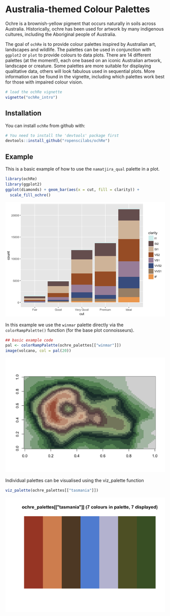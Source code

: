 
# Australia-themed Colour Palettes

Ochre is a brownish-yellow pigment that occurs naturally in soils across Australia. Historically, ochre has been used for artwork by many indigenous cultures, including the Aboriginal people of Australia.

The goal of `ochRe` is to provide colour palettes inspired by Australian art, landscapes and wildlife. The palettes can be used in conjunction with `ggplot2` or `plot` to provide colours to data plots.
There are 14 different palettes (at the moment!), each one based on an iconic Australian artwork, landscape or creature.
Some palettes are more suitable for displaying qualitative data, others will look fabulous used in sequential plots.
More information can be found in the vignette, including which palettes work best for those with impaired colour vision.

```r
# load the ochRe vignette
vignette("ochRe_intro")
```

## Installation

You can install `ochRe` from github with:

```r
# You need to install the 'devtools' package first
devtools::install_github("ropenscilabs/ochRe")
```

## Example

This is a basic example of how to use the `namatjira_qual` palette in a plot.


```r
library(ochRe)
library(ggplot2)
ggplot(diamonds) + geom_bar(aes(x = cut, fill = clarity)) +
  scale_fill_ochre()
```

![](README_files/figure-html/unnamed-chunk-1-1.png)<!-- -->

In this example we use the `winmar` palette directly via the `colorRampPalette()` function (for the base plot connoisseurs). 


```r
## basic example code
pal <- colorRampPalette(ochre_palettes[["winmar"]])
image(volcano, col = pal(20))
```

![](README_files/figure-html/unnamed-chunk-2-1.png)<!-- -->

Individual palettes can be visualised using the viz_palette function

```r
viz_palette(ochre_palettes[["tasmania"]])
```

![](README_files/figure-html/unnamed-chunk-3-1.png)<!-- -->

